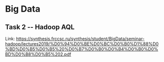 # Big Data

## Task 2 -- Hadoop AQL

Link: https://synthesis.frccsc.ru/synthesis/student/BigData/seminar-hadoop/lectures2019/%D0%94%D0%BE%D0%BC%D0%B0%D1%88%D0%BD%D0%B5%D0%B5%20%D0%B7%D0%B0%D0%B4%D0%B0%D0%BD%D0%B8%D0%B5%202.pdf

